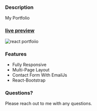 ### Description

My Portfolio

### [live preview](https://michaelwpicot.github.io/react-portfolio/)

![react portfoiio](https://i.imgur.com/oNPmVZy.png)

### Features

- Fully Responsive
- Multi-Page Layout
- Contact Form With EmailJs
- React-Bootstrap

### Questions?

Please reach out to me with any questions.
